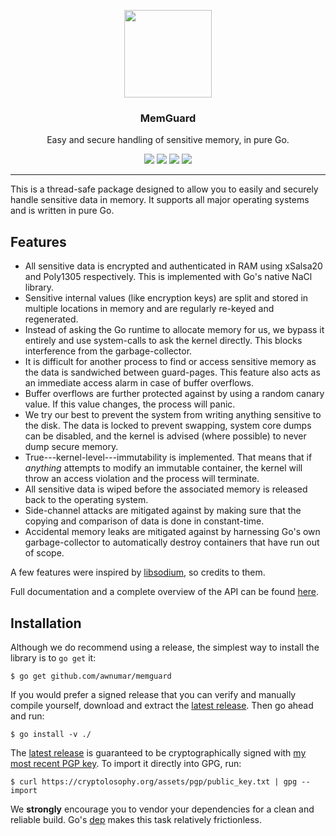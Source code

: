 <p align="center">
  <img src="https://cdn.rawgit.com/awnumar/memguard/master/logo.svg" height="140" />
  <h3 align="center">MemGuard</h3>
  <p align="center">Easy and secure handling of sensitive memory, in pure Go.</p>
  <p align="center">
    <a href="https://travis-ci.org/awnumar/memguard"><img src="https://travis-ci.org/awnumar/memguard.svg?branch=master"></a>
    <a href="https://ci.appveyor.com/project/awnumar/memguard/branch/master"><img src="https://ci.appveyor.com/api/projects/status/nrtqmdolndm0pcac/branch/master?svg=true"></a>
    <a href="https://godoc.org/github.com/awnumar/memguard"><img src="https://godoc.org/github.com/awnumar/memguard?status.svg"></a>
    <a href="https://goreportcard.com/report/github.com/awnumar/memguard"><img src="https://goreportcard.com/badge/github.com/awnumar/memguard"></a>
  </p>
</p>

---

This is a thread-safe package designed to allow you to easily and securely handle sensitive data in memory. It supports all major operating systems and is written in pure Go.

## Features

* All sensitive data is encrypted and authenticated in RAM using xSalsa20 and Poly1305 respectively. This is implemented with Go's native NaCl library.
* Sensitive internal values (like encryption keys) are split and stored in multiple locations in memory and are regularly re-keyed and regenerated.
* Instead of asking the Go runtime to allocate memory for us, we bypass it entirely and use system-calls to ask the kernel directly. This blocks interference from the garbage-collector.
* It is difficult for another process to find or access sensitive memory as the data is sandwiched between guard-pages. This feature also acts as an immediate access alarm in case of buffer overflows.
* Buffer overflows are further protected against by using a random canary value. If this value changes, the process will panic.
* We try our best to prevent the system from writing anything sensitive to the disk. The data is locked to prevent swapping, system core dumps can be disabled, and the kernel is advised (where possible) to never dump secure memory.
* True---kernel-level---immutability is implemented. That means that if _anything_ attempts to modify an immutable container, the kernel will throw an access violation and the process will terminate.
* All sensitive data is wiped before the associated memory is released back to the operating system.
* Side-channel attacks are mitigated against by making sure that the copying and comparison of data is done in constant-time.
* Accidental memory leaks are mitigated against by harnessing Go's own garbage-collector to automatically destroy containers that have run out of scope.

A few features were inspired by [libsodium](https://github.com/jedisct1/libsodium), so credits to them.

Full documentation and a complete overview of the API can be found [here](https://godoc.org/github.com/awnumar/memguard).

## Installation

Although we do recommend using a release, the simplest way to install the library is to `go get` it:

```
$ go get github.com/awnumar/memguard
```

If you would prefer a signed release that you can verify and manually compile yourself, download and extract the [latest release](https://github.com/awnumar/memguard/releases/latest). Then go ahead and run:

```
$ go install -v ./
```

The [latest release](https://github.com/awnumar/memguard/releases/latest) is guaranteed to be cryptographically signed with [my most recent PGP key](https://cryptolosophy.org/assets/pgp/public_key.txt). To import it directly into GPG, run:

```
$ curl https://cryptolosophy.org/assets/pgp/public_key.txt | gpg --import
```

We **strongly** encourage you to vendor your dependencies for a clean and reliable build. Go's [dep](https://github.com/golang/dep) makes this task relatively frictionless.
